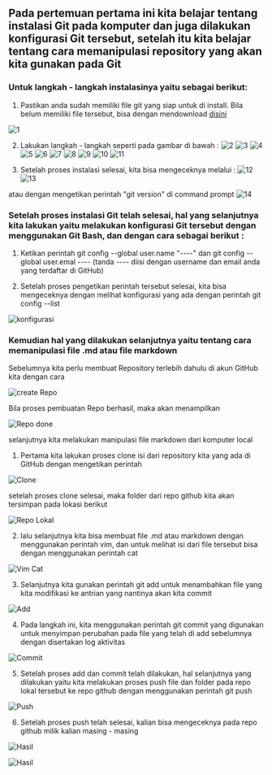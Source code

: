 ## Pada pertemuan pertama ini kita belajar tentang instalasi Git pada komputer dan juga dilakukan konfigurasi Git tersebut, setelah itu kita belajar tentang cara memanipulasi repository yang akan kita gunakan pada Git

### Untuk langkah - langkah instalasinya yaitu sebagai berikut:

1. Pastikan anda sudah memiliki file git yang siap untuk di install. Bila belum memiliki file tersebut, bisa dengan mendownload [disini](https://git-scm.com/downloads)

![1](https://github.com/amharnh/tekn-cloud-computing/blob/master/minggu-01/instalasi/1.png)

2. Lakukan langkah - langkah seperti pada gambar di bawah :
![2](https://github.com/amharnh/tekn-cloud-computing/blob/master/minggu-01/instalasi/2.png)
![3](https://github.com/amharnh/tekn-cloud-computing/blob/master/minggu-01/instalasi/3.png)
![4](https://github.com/amharnh/tekn-cloud-computing/blob/master/minggu-01/instalasi/4.png)
![5](https://github.com/amharnh/tekn-cloud-computing/blob/master/minggu-01/instalasi/5.png)
![6](https://github.com/amharnh/tekn-cloud-computing/blob/master/minggu-01/instalasi/6.png)
![7](https://github.com/amharnh/tekn-cloud-computing/blob/master/minggu-01/instalasi/7.png)
![8](https://github.com/amharnh/tekn-cloud-computing/blob/master/minggu-01/instalasi/8.png)
![9](https://github.com/amharnh/tekn-cloud-computing/blob/master/minggu-01/instalasi/9.png)
![10](https://github.com/amharnh/tekn-cloud-computing/blob/master/minggu-01/instalasi/10.png)
![11](https://github.com/amharnh/tekn-cloud-computing/blob/master/minggu-01/instalasi/11.png)

3. Setelah proses instalasi selesai, kita bisa mengeceknya melalui :
![12](https://github.com/amharnh/tekn-cloud-computing/blob/master/minggu-01/instalasi/12.png)
![13](https://github.com/amharnh/tekn-cloud-computing/blob/master/minggu-01/instalasi/13.png)

atau dengan mengetikan perintah "git version" di command prompt
![14](https://github.com/amharnh/tekn-cloud-computing/blob/master/minggu-01/instalasi/14.png)


### Setelah proses instalasi Git telah selesai, hal yang selanjutnya kita lakukan yaitu melakukan konfigurasi Git tersebut dengan menggunakan Git Bash, dan dengan cara sebagai berikut : 

1. Ketikan perintah git config --global user.name "----" dan git config --global user.emal ---- (tanda ---- diisi dengan username dan email anda yang terdaftar di GitHub)

2. Setelah proses pengetikan perintah tersebut selesai, kita bisa mengeceknya dengan melihat konfigurasi yang ada dengan perintah git config --list

![konfigurasi](https://github.com/amharnh/tekn-cloud-computing/blob/master/minggu-01/konfigurasi/2.png)


### Kemudian hal yang dilakukan selanjutnya yaitu tentang cara memanipulasi file .md atau file markdown 

Sebelumnya kita perlu membuat Repository terlebih dahulu di akun GitHub kita dengan cara

![create Repo](https://github.com/amharnh/tekn-cloud-computing/blob/master/minggu-01/repository/1.png)

Bila proses pembuatan Repo berhasil, maka akan menampilkan

![Repo done](https://github.com/amharnh/tekn-cloud-computing/blob/master/minggu-01/repository/2.png)

selanjutnya kita melakukan manipulasi file markdown dari komputer local

1. Pertama kita lakukan proses clone isi dari repository kita yang ada di GitHub dengan mengetikan perintah

![Clone](https://github.com/amharnh/tekn-cloud-computing/blob/master/minggu-01/repository/3.png)

setelah proses clone selesai, maka folder dari repo github kita akan tersimpan pada lokasi berikut

![Repo Lokal](https://github.com/amharnh/tekn-cloud-computing/blob/master/minggu-01/repository/4.png)

2. lalu selanjutnya kita bisa membuat file .md atau markdown dengan menggunakan perintah vim, dan untuk melihat isi dari file tersebut bisa dengan menggunakan perintah cat

![Vim Cat](https://github.com/amharnh/tekn-cloud-computing/blob/master/minggu-01/repository/5.png)

3. Selanjutnya kita gunakan perintah git add untuk menambahkan file yang kita modifikasi ke antrian yang nantinya akan kita commit

![Add](https://github.com/amharnh/tekn-cloud-computing/blob/master/minggu-01/repository/6.png)

4. Pada langkah ini, kita menggunakan perintah git commit yang digunakan untuk menyimpan perubahan pada file yang telah di add sebelumnya dengan disertakan log aktivitas

![Commit](https://github.com/amharnh/tekn-cloud-computing/blob/master/minggu-01/repository/7.png)

5. Setelah proses add dan commit telah dilakukan, hal selanjutnya yang dilakukan yaitu kita melakukan proses push file dan folder pada repo lokal tersebut ke repo github dengan menggunakan perintah git push

![Push](https://github.com/amharnh/tekn-cloud-computing/blob/master/minggu-01/repository/10.png)

6. Setelah proses push telah selesai, kalian bisa mengeceknya pada repo github milik kalian masing - masing

![Hasil](https://github.com/amharnh/tekn-cloud-computing/blob/master/minggu-01/repository/11.png)

![Hasil](https://github.com/amharnh/tekn-cloud-computing/blob/master/minggu-01/repository/12.png)
